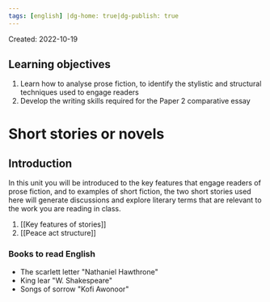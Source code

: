 ```yaml
---
tags: [english] |dg-home: true|dg-publish: true
---
```

Created: 2022-10-19

## Learning objectives
1. Learn how to analyse prose fiction, to identify the stylistic and structural techniques used to engage readers
2. Develop the writing skills required for the Paper 2 comparative essay

# Short stories or novels

## Introduction
In this unit you will be introduced to the key features that engage readers of prose fiction, and to examples of short fiction, the two short stories used here will generate discussions and explore literary terms that are relevant to the work you are reading in class.

1. [[Key features of stories]]
2. [[Peace act structure]]

### Books to read English
- The scarlett letter "Nathaniel Hawthrone"
- King lear "W. Shakespeare"
- Songs of sorrow "Kofi Awonoor"


